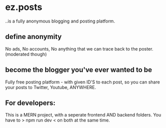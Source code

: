 # ez.posts  
..is a fully anonymous blogging and posting platform.
## define anonymity
No ads, No accounts, No anything that we can trace back to the poster. (moderated though)
## become the blogger you've ever wanted to be
Fully free posting platform - with given ID'S to each post, so you can share your posts to Twitter, Youtube, ANYWHERE.

## For developers:
This is a MERN project, with a seperate frontend AND backend folders. You have to > npm run dev < on both at the same time.